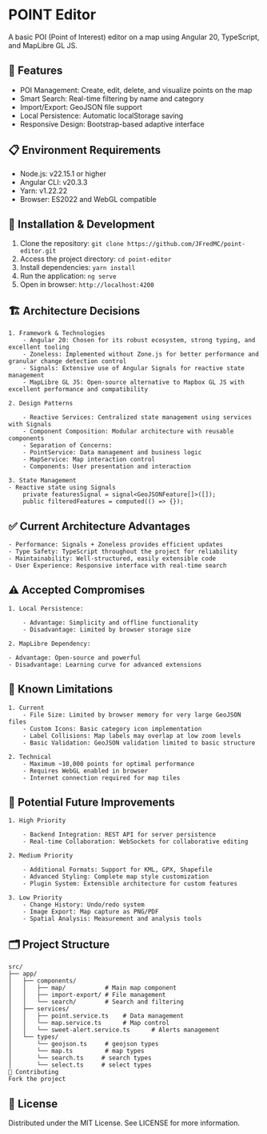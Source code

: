 # POINT Editor
A basic POI (Point of Interest) editor on a map using Angular 20, TypeScript, and MapLibre GL JS.

## 🌟 Features

- POI Management: Create, edit, delete, and visualize points on the map
- Smart Search: Real-time filtering by name and category
- Import/Export: GeoJSON file support
- Local Persistence: Automatic localStorage saving
- Responsive Design: Bootstrap-based adaptive interface

## 📋 Environment Requirements
- Node.js: v22.15.1 or higher
- Angular CLI: v20.3.3
- Yarn: v1.22.22
- Browser: ES2022 and WebGL compatible

## 🚀 Installation & Development
1. Clone the repository: `git clone https://github.com/JFredMC/point-editor.git`
2. Access the project directory: `cd point-editor`
3. Install dependencies: `yarn install`
4. Run the application: `ng serve`
5. Open in browser: `http://localhost:4200`
  
## 🏗️ Architecture Decisions

    1. Framework & Technologies
        - Angular 20: Chosen for its robust ecosystem, strong typing, and excellent tooling
        - Zoneless: Implemented without Zone.js for better performance and granular change detection control
        - Signals: Extensive use of Angular Signals for reactive state management
        - MapLibre GL JS: Open-source alternative to Mapbox GL JS with excellent performance and compatibility

    2. Design Patterns

        - Reactive Services: Centralized state management using services with Signals
        - Component Composition: Modular architecture with reusable components
        - Separation of Concerns:
        - PointService: Data management and business logic
        - MapService: Map interaction control
        - Components: User presentation and interaction

    3. State Management
    - Reactive state using Signals
        private featuresSignal = signal<GeoJSONFeature[]>([]);
        public filteredFeatures = computed(() => {});

## ✅ Current Architecture Advantages
    - Performance: Signals + Zoneless provides efficient updates
    - Type Safety: TypeScript throughout the project for reliability
    - Maintainability: Well-structured, easily extensible code
    - User Experience: Responsive interface with real-time search

## ⚠️ Accepted Compromises
    1. Local Persistence:

        - Advantage: Simplicity and offline functionality
        - Disadvantage: Limited by browser storage size

    2. MapLibre Dependency:

    - Advantage: Open-source and powerful
    - Disadvantage: Learning curve for advanced extensions

## 🚧 Known Limitations
    1. Current
        - File Size: Limited by browser memory for very large GeoJSON files
        - Custom Icons: Basic category icon implementation
        - Label Collisions: Map labels may overlap at low zoom levels
        - Basic Validation: GeoJSON validation limited to basic structure

    2. Technical
        - Maximum ~10,000 points for optimal performance
        - Requires WebGL enabled in browser
        - Internet connection required for map tiles

## 🔮 Potential Future Improvements
    1. High Priority

        - Backend Integration: REST API for server persistence
        - Real-time Collaboration: WebSockets for collaborative editing

    2. Medium Priority

        - Additional Formats: Support for KML, GPX, Shapefile
        - Advanced Styling: Complete map style customization
        - Plugin System: Extensible architecture for custom features

    3. Low Priority
        - Change History: Undo/redo system
        - Image Export: Map capture as PNG/PDF
        - Spatial Analysis: Measurement and analysis tools

## 🗂️ Project Structure
    src/
    ├── app/
    │   ├── components/
    │   │   ├── map/           # Main map component
    │   │   ├── import-export/ # File management
    │   │   └── search/        # Search and filtering
    │   ├── services/
    │   │   ├── point.service.ts    # Data management
    │   │   └── map.service.ts      # Map control
    │   │   └── sweet-alert.service.ts      # Alerts management
    │   └── types/
    │       └── geojson.ts     # geojson types
    │       └── map.ts         # map types
    │       └── search.ts     # search types
    │       └── select.ts     # select types
    🤝 Contributing
    Fork the project


## 📄 License
Distributed under the MIT License. See LICENSE for more information.